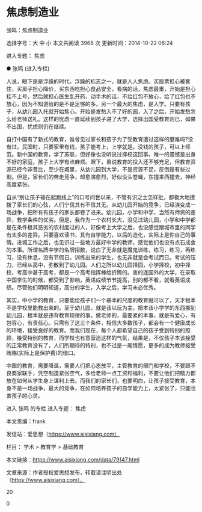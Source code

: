 # 焦虑制造业

张鸣：焦虑制造业

选择字号：大 中 小   本文共阅读 3968 次 更新时间：2014-10-22 06:24

进入专题： 焦虑  

● 张鸣 (进入专栏)  



人说，眼下是是浮躁的时代，浮躁的标志之一，就是人人焦虑。买股票担心被套住，买房子担心降价，买东西吃担心食品安全，看病的话，焦虑最重，开始是担心挂不上号，然后就担心医生乱开药，动手术的话，不给红包不放心，给了红包也不放心，因为不知道给的是不是足够的多。另一个最大的焦虑，是入学。只要有孩子，从幼儿园入托就开始焦心。开始是发愁入不了好的园，入了之后，开始发愁怎么给老师送礼。这样的忧虑一直延续到孩子进了大学，选择出国受教育则已，如果不出国，忧虑则仍在继续。

自打中国有了新式的教育，谁曾见过家长和孩子为了受教育遭过这样的磨难吗?没有过。民国时，只要家里有钱，孩子能考上，上学就是。没钱的孩子，可以上师范。新中国的教育，学了苏联，但好像也没听说过择校这回事。唯一的遗憾是出身不好的家庭，孩子上大学有点麻烦。眼下，虽说教育的投入还不够充足，但教育资源已经今非昔比，至少在城里，从幼儿园到大学，不是资源不足，反倒是有些过剩。但是，家长们的奔走竞争，却愈演愈烈，好似没头苍蝇，东撞来西撞去，神经高度紧张。

自从“别让孩子输在起跑线上”的口号问世以来，不管有识之士怎样批，都极大地撩拨了家长们的心弦，人们宁信其有不信其无。从幼儿园开始的竞争，已经演变成一场战争，把所有有孩子的家长都卷了进来。幼儿园，小学和中学，当然有师资的差异，教学条件的优劣。但是，我作为一个农村长大，没见过幼儿园，小学和中学都是在条件极其恶劣的农村度过的人，好像考上大学之后，也没感觉跟城市里的同学有太多的差异。只要喜欢读书，具有自学能力，以后的造化，实际上是你自己的事情。进城工作之后，也见识过一些地方最好中学的教师，感觉他们也没有点石成金的本事。所谓名牌中学的名牌招数，说白了无非就是魔鬼训练，练习，练习，再练习，没有休息，没有节假日。训练出来的学生，也无非就是会考试而已。考试的压力，已经从高中，弥散到了幼儿园。人们之所以幼儿园择园，小学择校，初中择校，考高中甚于高考，都是一个高考指挥棒给折腾的。害的连国外的大学，在录取中国学生的时候，都受到了影响，英语成绩节节提高，别的都不看，就看英语成绩。尽管他们明明知道，高分的学生，入学之后，学习未必优秀。

其实，中小学的教育，只要能给孩子们一个基本的尺度的教育就可以了，天才根本不是学校里能教出来的。至于幼儿园，就是该以玩为主，把本该小学学的东西挪到幼儿园，根本就是违背教育规律的事。做老师的，最要紧的本事，就是有爱心，有包容心，有责任心。只需有了这三个条件，相信大多数孩子，都会有一个健康成长的环境，接受良好的教育。而我们现在，每个人都希望自己的孩子受到特别的照顾，接受特别的教育，而学校也有意营造这样的气氛，结果是，不仅孩子本该接受的正常教育没有了，人们所期待的特别，也不过是一厢情愿，更多的成为教师接受贿赂(实际上是保护费)的借口。

中国的教育，需要降温，需要人们把心态放平，主管教育的部门和学校，不要跟不良商家联手，凭空制造紧张空气，多给老师一点工资和福利，不要让他们把精力都放在如何从学生身上谋利上去。而我们的家长们，也要明白，让孩子接受教育，本身不是一场战争，最大的竞争，在如何培养孩子的自学能力上，太紧张了，只能戕害孩子的心灵。



进入 张鸣 的专栏     进入专题： 焦虑  

本文责编：frank

发信站：爱思想（https://www.aisixiang.com）

栏目： 学术 > 教育学 > 基础教育

本文链接：https://www.aisixiang.com/data/79147.html

文章来源：作者授权爱思想发布，转载请注明出处（https://www.aisixiang.com）。

20

0